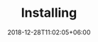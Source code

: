 ---
title: "Installing"
date: 2018-12-28T11:02:05+06:00
description: "Here below all the documentation pages related to **Installation**."
weight: 2
---